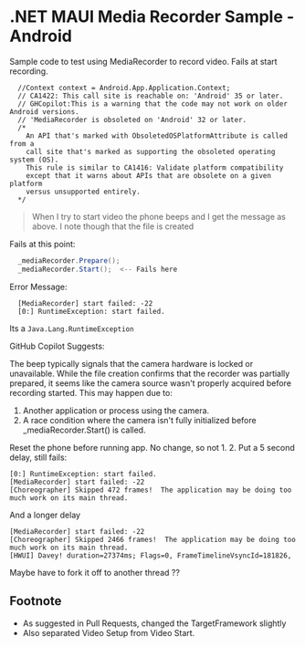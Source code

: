 # .NET MAUI Media Recorder Sample - Android
Sample code to test using MediaRecorder to record video. Fails at start recording.


```
  //Context context = Android.App.Application.Context;
  // CA1422: This call site is reachable on: 'Android' 35 or later.
  // GHCopilot:This is a warning that the code may not work on older Android versions.
  // 'MediaRecorder is obsoleted on 'Android' 32 or later.
  /*
    An API that's marked with ObsoletedOSPlatformAttribute is called from a
    call site that's marked as supporting the obsoleted operating system (OS).
    This rule is similar to CA1416: Validate platform compatibility 
    except that it warns about APIs that are obsolete on a given platform 
    versus unsupported entirely.
  */
```

>  When I try to start video the phone beeps and I get the message as above. I note though that the file is created

Fails at this point:
```cs
  _mediaRecorder.Prepare();
  _mediaRecorder.Start();  <-- Fails here
```

Error Message:

```
  [MediaRecorder] start failed: -22
  [0:] RuntimeException: start failed.
```

Its a ```Java.Lang.RuntimeException```

GitHub Copilot Suggests:

The beep typically signals that the camera hardware is locked or unavailable. While the file creation confirms that the recorder was partially prepared, it seems like the camera source wasn't properly acquired before recording started. This may happen due to:
1. Another application or process using the camera.
2. A race condition where the camera isn't fully initialized before _mediaRecorder.Start() is called.

Reset the phone before running app. No change, so not 1.
2. Put a 5 second delay, still fails:

```
[0:] RuntimeException: start failed.
[MediaRecorder] start failed: -22
[Choreographer] Skipped 472 frames!  The application may be doing too much work on its main thread.
```

And a longer delay

```
[MediaRecorder] start failed: -22
[Choreographer] Skipped 2466 frames!  The application may be doing too much work on its main thread.
[HWUI] Davey! duration=27374ms; Flags=0, FrameTimelineVsyncId=181826,
```

Maybe have to fork it off to another thread ??

## Footnote
- As suggested in Pull Requests, changed the TargetFramework slightly
- Also separated Video Setup from Video Start.




